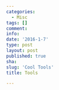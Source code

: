 ```yaml
---
categories:
  - Misc
tags: []
comment: 
info: 
date: '2016-1-7'
type: post
layout: post
published: true
sha: 
slug: 'Cool Tools'
title: Tools

---
```

